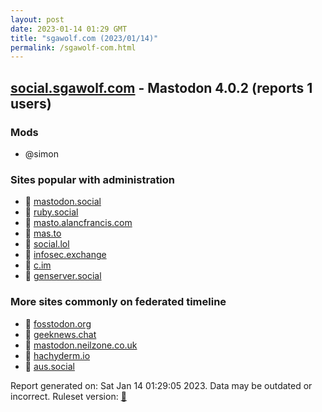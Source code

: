 ```yaml
---
layout: post
date: 2023-01-14 01:29 GMT
title: "sgawolf.com (2023/01/14)"
permalink: /sgawolf-com.html
---
```


## [social.sgawolf.com](https://social.sgawolf.com) - Mastodon 4.0.2 (reports 1 users)

### Mods
 * @simon

### Sites popular with administration

* 🐘 [mastodon.social](/mastodon-social.html)
* 🐘 [ruby.social](/ruby-social.html)
* 🐘 [masto.alancfrancis.com](/masto-alancfrancis-com.html)
* 🐘 [mas.to](/mas-to.html)
* 🐘 [social.lol](/social-lol.html)
* 🐘 [infosec.exchange](/infosec-exchange.html)
* 🐘 [c.im](/c-im.html)
* 🐘 [genserver.social](/genserver-social.html)

### More sites commonly on federated timeline

* 🐘 [fosstodon.org](/fosstodon-org.html)
* 🐘 [geeknews.chat](/geeknews-chat.html)
* 🐘 [mastodon.neilzone.co.uk](/mastodon-neilzone-co-uk.html)
* 🐘 [hachyderm.io](/hachyderm-io.html)
* 🐘 [aus.social](/aus-social.html)

Report generated on: Sat Jan 14 01:29:05 2023. Data may be outdated or incorrect.
Ruleset version: [🧁](/version-cupcake)
